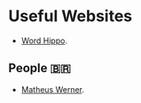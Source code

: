 # Useful Websites
* [Word Hippo](https://www.wordhippo.com/).

## People 🇧🇷
* [Matheus Werner](https://www.instagram.com/mathwerner/).